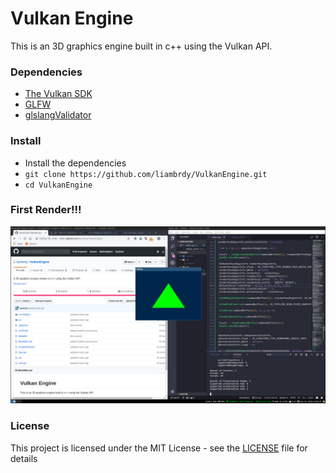 # Vulkan Engine

This is an 3D graphics engine built in c++ using the Vulkan API.

### Dependencies

- [The Vulkan SDK](https://vulkan.lunarg.com/)
- [GLFW](https://www.glfw.org/)
- [glslangValidator](https://github.com/KhronosGroup/glslang)

### Install

- Install the dependencies
- `git clone https://github.com/liambrdy/VulkanEngine.git`
- `cd VulkanEngine`

### First Render!!!

![alt text](screenshots/firstRender.png "First Render!")

### License

This project is licensed under the MIT License - see the [LICENSE](LICENSE) file for details
